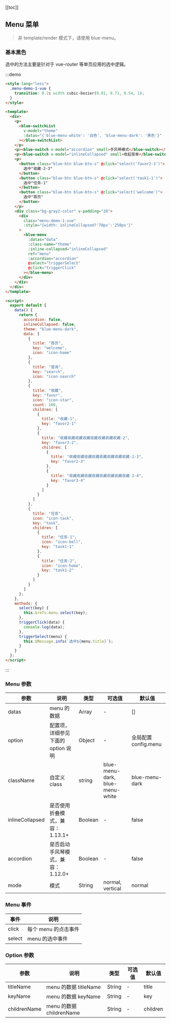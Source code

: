 [[toc]]

## Menu 菜单

> 非 template/render 模式下，请使用 blue-menu。

### 基本黑色

选中的方法主要是针对于 vue-router 等单页应用的选中逻辑。

:::demo

```html
<style lang="less">
  .menu-demo-1-vue {
    transition: 0.2s width cubic-bezier(0.01, 0.71, 0.54, 1);
  }
</style>

<template>
  <div>
    <p>
      <blue-switchList
        v-model="theme"
        :datas="{'blue-menu-white': '白色', 'blue-menu-dark': '黑色'}"
      ></blue-switchList>
    </p>
    <p><blue-switch v-model="accordion" small>手风琴模式</blue-switch></p>
    <p><blue-switch v-model="inlineCollapsed" small>收起菜单</blue-switch></p>
    <p>
      <button class="blue-btn blue-btn-s" @click="select('favor2-3')">
        选中"收藏-2-3"
      </button>
      <button class="blue-btn blue-btn-s" @click="select('task1-1')">
        选中"任务-1"
      </button>
      <button class="blue-btn blue-btn-s" @click="select('welcome')">
        选中"首页"
      </button>
    </p>
    <div class="bg-gray2-color" v-padding="20">
      <div
        class="menu-demo-1-vue"
        :style="{width: inlineCollapsed?'70px':'250px'}"
      >
        <blue-menu
          :datas="data"
          :class-name="theme"
          :inline-collapsed="inlineCollapsed"
          ref="menu"
          :accordion="accordion"
          @select="triggerSelect"
          @click="triggerClick"
        ></blue-menu>
      </div>
    </div>
  </div>
</template>

<script>
  export default {
    data() {
      return {
        accordion: false,
        inlineCollapsed: false,
        theme: "blue-menu-dark",
        data: [
          {
            title: "首页",
            key: "welcome",
            icon: "icon-home"
          },
          {
            title: "查询",
            key: "search",
            icon: "icon-search"
          },
          {
            title: "收藏",
            key: "favor",
            icon: "icon-star",
            count: 100,
            children: [
              {
                title: "收藏-1",
                key: "favor2-1"
              },
              {
                title: "收藏收藏收藏收藏收藏收藏收藏收藏-2",
                key: "favor3-2",
                children: [
                  {
                    title: "收藏收藏收藏收藏收藏收藏收藏收藏-2-3",
                    key: "favor2-3"
                  },
                  {
                    title: "收藏收藏收藏收藏收藏收藏收藏收藏-2-4",
                    key: "favor3-4"
                  }
                ]
              }
            ]
          },
          {
            title: "任务",
            icon: "icon-task",
            key: "task",
            children: [
              {
                title: "任务-1",
                icon: "icon-bell",
                key: "task1-1"
              },
              {
                title: "任务-2",
                icon: "icon-home",
                key: "task1-2"
              }
            ]
          }
        ]
      };
    },
    methods: {
      select(key) {
        this.$refs.menu.select(key);
      },
      triggerClick(data) {
        console.log(data);
      },
      triggerSelect(menu) {
        this.$Message.info(`选中${menu.title}`);
      }
    }
  };
</script>
```

:::

### Menu 参数

| 参数            | 说明                               | 类型    | 可选值 | 默认值                          |
| --------------- | ---------------------------------- | ------- | ------ | ------------------------------- |
| datas           | menu 的数据                        | Array   | -      | []                              |
| option          | 配置项，详细参见下面的 option 说明 | Object  | -      | 全局配置 config.menu            |
| className      | 自定义 class                       | string  | blue-menu-dark, blue-menu-white | blue-menu-dark |
| inlineCollapsed  | 是否使用折叠模式，兼容：1.13.1+    | Boolean | -      | false                           |
| accordion       | 是否启动手风琴模式，兼容：1.12.0+  | Boolean | -      | false                           |
| mode           | 模式  | String | normal, vertical | normal                           |

### Menu 事件

| 事件   | 说明                 |
| ------ | -------------------- |
| click  | 每个 menu 的点击事件 |
| select | menu 的选中事件      |

### Option 参数

| 参数         | 说明                     | 类型   | 可选值 | 默认值   |
| ------------ | ------------------------ | ------ | ------ | -------- |
| titleName    | menu 的数据 titleName    | String | -      | title    |
| keyName      | menu 的数据 keyName      | String | -      | key      |
| childrenName | menu 的数据 childrenName | String | -      | children |

<script>
export default {
  data() {
    return {
      accordion: false,
      inlineCollapsed: false,
      theme: 'blue-menu-dark',
      data: [
        {
          title: '首页',
          key: 'welcome',
          icon: 'icon-home'
        },
        {
          title: '查询',
          key: 'search',
          icon: 'icon-search'
        },
        {
          title: '收藏',
          key: 'favor',
          icon: 'icon-star',
          count: 100,
          children: [
            {
              title: '收藏-1',
              key: 'favor2-1'
            },
            {
              title: '收藏收藏收藏收藏收藏收藏收藏收藏-2',
              key: 'favor3-2',
              children: [
                {
                  title: '收藏收藏收藏收藏收藏收藏收藏收藏-2-3',
                  key: 'favor2-3'
                },
                {
                  title: '收藏收藏收藏收藏收藏收藏收藏收藏-2-4',
                  key: 'favor3-4'
                }
              ]
            }
          ]

        },
        {
          title: '任务',
          icon: 'icon-wallet',
          key: 'task',
          children: [
            {
              title: '任务-1',
              icon: 'icon-bell',
              key: 'task1-1'
            },
            {
              title: '任务-2',
              icon: 'icon-home',
              key: 'task1-2'
            }
          ]
        }
      ]
    };
  },
  methods: {
    select(key) {
      this.$refs.menu.select(key);
    },
    triggerClick(data) {
      console.log(data);
    },
    triggerSelect(menu) {
      this.$Message.info(`选中${menu.title}`);
    }
  }
};
</script>

<style lang="less">
 .menu-demo-1-vue{
   transition: 0.2s width cubic-bezier(0.01, 0.71, 0.54, 1);
 }
</style>
